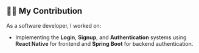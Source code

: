 ## 👨‍💻 My Contribution

As a software developer, I worked on:
- Implementing the **Login**, **Signup**, and **Authentication** systems using **React Native** for frontend and **Spring Boot** for backend authentication.

